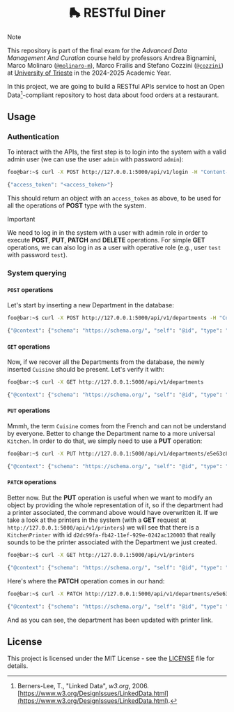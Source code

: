 <div align="center">
  <h1 align="center">🛼 RESTful Diner</h2>
</div>

> [!NOTE]
> This repository is part of the final exam for the *Advanced Data Management
> And Curation* course held by professors Andrea Bignamini, Marco Molinaro
> ([`@molinaro-m`](https://github.com/molinaro-m)), Marco Frailis and Stefano
> Cozzini ([`@cozzini`](https://github.com/cozzini)) at
> [University of Trieste](https://www.units.it/en) in the 2024-2025 Academic
> Year.

In this project, we are going to build a RESTful APIs service to host an Open
Data[^1]-compliant repository to host data about food orders at a restaurant.


## Usage

### Authentication

To interact with the APIs, the first step is to login into the system with a
valid admin user (we can use the user `admin` with password `admin`):
```bash
foo@bar:~$ curl -X POST http://127.0.0.1:5000/api/v1/login -H "Content-Type: application/json" -d '{"username": "admin", "password": "admin"}'

{"access_token": "<access_token>"}
```
This should return an object with an `access_token` as above, to be used for all
the operations of **POST** type with the system.

> [!IMPORTANT]
> We need to log in in the system with a user with admin role in order to
> execute **POST**, **PUT**, **PATCH** and **DELETE** operations.
> For simple **GET** operations, we can also log in as a user with operative
> role (e.g., user `test` with password `test`).

### System querying

#### `POST` operations
Let's start by inserting a new Department in the database:
```bash
foo@bar:~$ curl -X POST http://127.0.0.1:5000/api/v1/departments -H "Content-Type: application/json" -H "Authorization: Bearer <access_token>" -d '{"name": "Cuisine"}'

{"@context": {"schema": "https://schema.org/", "self": "@id", "type": "@type", "name": "schema:name", "printer": {"@id": "schema:isRelatedTo", "@type": "@id"}, "license": {"@id": "schema:license", "@type": "@id"}}, "license": "https://creativecommons.org/licenses/by/4.0/", "data": {"self": "http://127.0.0.1:5000/api/v1/departments/851c8de8-fb55-11ef-9aea-0242ac120003", "type": "schema:Organization", "name": "Cuisine", "printer": null}}
```

#### `GET` operations
Now, if we recover all the Departments from the database, the newly inserted
`Cuisine` should be present. Let's verify it with:
```bash
foo@bar:~$ curl -X GET http://127.0.0.1:5000/api/v1/departments

{"@context": {"schema": "https://schema.org/", "self": "@id", "type": "@type", "name": "schema:name", "printer": {"@id": "schema:isRelatedTo", "@type": "@id"}, "license": {"@id": "schema:license", "@type": "@id"}}, "license": "https://creativecommons.org/licenses/by/4.0/", "data": [{"self": "http://127.0.0.1:5000/api/v1/departments/851c8de8-fb55-11ef-9aea-0242ac120003", "type": "schema:Organization", "name": "Cuisine", "printer": null}]}
```

#### `PUT` operations
Mmmh, the term `Cuisine` comes from the French and can not be understand by
everyone. Better to change the Department name to a more universal `Kitchen`.
In order to do that, we simply need to use a **PUT** operation:

```bash
foo@bar:~$ curl -X PUT http://127.0.0.1:5000/api/v1/departments/e5e63c86-fb42-11ef-afda-0242ac120003 -H "Content-Type: application/json" -H "Authorization: Bearer <access_token>" -d '{"name": "Kitchen"}'

{"@context": {"schema": "https://schema.org/", "self": "@id", "type": "@type", "name": "schema:name", "printer": {"@id": "schema:isRelatedTo", "@type": "@id"}, "license": {"@id": "schema:license", "@type": "@id"}}, "license": "https://creativecommons.org/licenses/by/4.0/", "data": {"self": "http://127.0.0.1:5000/api/v1/departments/851c8de8-fb55-11ef-9aea-0242ac120003", "type": "schema:Organization", "name": "Kitchen", "printer": null}}
```

#### `PATCH` operations
Better now. But the **PUT** operation is useful when we want to modify an object
by providing the whole representation of it, so if the department had a printer
associated, the command above would have overwritten it.
If we take a look at the printers in the system (with a **GET**
request at `http://127.0.0.1:5000/api/v1/printers`) we will see that there is a
`KitchenPrinter` with id `d2dc99fa-fb42-11ef-929e-0242ac120003` that really
sounds to be the printer associated with the Department we just created.
```bash
foo@bar:~$ curl -X GET http://127.0.0.1:5000/api/v1/printers

{"@context": {"schema": "https://schema.org/", "self": "@id", "type": "@type", "name": "schema:name", "mac_address": "schema:macAddress", "ip_address": "schema:ipAddress", "license": {"@id": "schema:license", "@type": "@id"}}, "license": "https://creativecommons.org/licenses/by/4.0/", "data": [{"self": "http://127.0.0.1:5000/api/v1/printers/67936882-fb55-11ef-b5b9-0242ac120003", "type": "Printer", "name": "KitchenPrinter", "mac_address": "32:1c:35:93:4e:07", "ip_address": "10.172.54.145"}]}
```

Here's where the **PATCH** operation comes in our hand:

```bash
foo@bar:~$ curl -X PATCH http://127.0.0.1:5000/api/v1/departments/e5e63c86-fb42-11ef-afda-0242ac120003 -H "Content-Type: application/json" -H "Authorization: Bearer <access_token>" -d '{"printer_id": "d2dc99fa-fb42-11ef-929e-0242ac120003"}'

{"@context": {"schema": "https://schema.org/", "self": "@id", "type": "@type", "name": "schema:name", "printer": {"@id": "schema:isRelatedTo", "@type": "@id"}, "license": {"@id": "schema:license", "@type": "@id"}}, "license": "https://creativecommons.org/licenses/by/4.0/", "data": {"self": "http://127.0.0.1:5000/api/v1/departments/851c8de8-fb55-11ef-9aea-0242ac120003", "type": "schema:Organization", "name": "Kitchen", "printer": "http://127.0.0.1:5000/api/v1/printers/67936882-fb55-11ef-b5b9-0242ac120003"}}
```

And as you can see, the department has been updated with printer link.


## License
This project is licensed under the MIT License - see the [LICENSE](./LICENSE)
file for details.


[^1]: Berners-Lee, T., "Linked Data", *w3.org*, 2006. [https://www.w3.org/DesignIssues/LinkedData.html](https://www.w3.org/DesignIssues/LinkedData.html).
